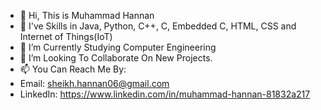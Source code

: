 - 👋 Hi, This is Muhammad Hannan
- 👀 I've Skills in Java, Python, C++, C, Embedded C, HTML, CSS and Internet of Things(IoT)
- 🌱 I’m Currently Studying Computer Engineering
- 💞️ I’m Looking To Collaborate On New Projects.
- 📫 You Can Reach Me By:
- Email: sheikh.hannan06@gmail.com
- LinkedIn: https://www.linkedin.com/in/muhammad-hannan-81832a217 

<!---
MuhammadHannan246/MuhammadHannan246 is a ✨ special ✨ repository because its `README.md` (this file) appears on your GitHub profile.
You can click the Preview link to take a look at your changes.
--->
